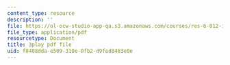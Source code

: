 ```yaml
---
content_type: resource
description: ''
file: https://ol-ocw-studio-app-qa.s3.amazonaws.com/courses/res-6-012-introduction-to-probability-spring-2018/f8408ddae509310e0fb2d9fed8483e0e_MuqLI4otMIQ.pdf
file_type: application/pdf
resourcetype: Document
title: 3play pdf file
uid: f8408dda-e509-310e-0fb2-d9fed8483e0e
---
```

